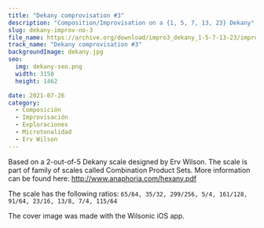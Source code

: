 ```yaml
---
title: "Dekany comprovisation #3"
description: "Composition/Improvisation on a {1, 5, 7, 13, 23} Dekany"
slug: dekany-improv-no-3
file_name: https://archive.org/download/impro3_dekany_1-5-7-13-23/impro3_dekany_1-5-7-13-23.mp3
track_name: "Dekany comprovisation #3"
backgroundImage: dekany.jpg
seo:
  img: dekany-seo.png
  width: 3158
  height: 1462

date: 2021-07-26
category:
  - Composición
  - Improvisación
  - Exploraciones
  - Microtonalidad
  - Erv Wilson
---
```


Based on a 2-out-of-5 Dekany scale designed by Erv Wilson. The scale is part of family of scales called Combination Product Sets. More information can be found here: http://www.anaphoria.com/hexany.pdf

The scale has the following ratios:
`65/64, 35/32, 299/256, 5/4, 161/128, 91/64, 23/16, 13/8, 7/4, 115/64`

The cover image was made with the Wilsonic iOS app.

